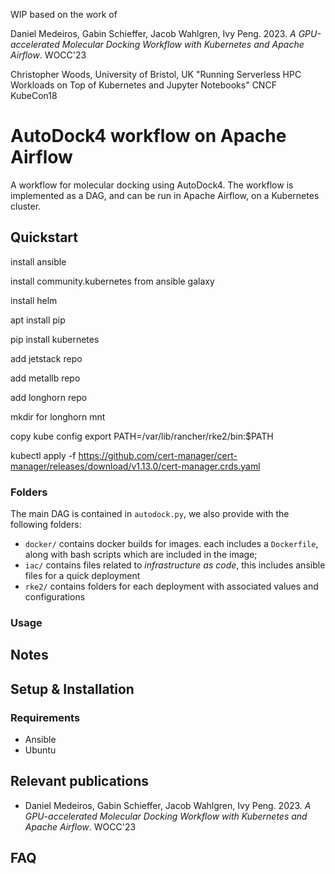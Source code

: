 WIP based on the work of

Daniel Medeiros, Gabin Schieffer, Jacob Wahlgren, Ivy Peng. 2023. _A GPU-accelerated Molecular Docking Workflow with Kubernetes and Apache Airflow_. WOCC'23

Christopher Woods, University of Bristol, UK "Running Serverless HPC Workloads on Top of Kubernetes and Jupyter Notebooks" CNCF KubeCon18 



# AutoDock4 workflow on Apache Airflow
A workflow for molecular docking using AutoDock4. The workflow is implemented as a DAG, and can be run in Apache Airflow, on a Kubernetes cluster.

## Quickstart

install ansible

install community.kubernetes from ansible galaxy

install helm

apt install pip

pip install kubernetes

add jetstack repo

add metallb repo

add longhorn repo

mkdir for longhorn mnt

copy kube config
export PATH=/var/lib/rancher/rke2/bin:$PATH

kubectl apply -f https://github.com/cert-manager/cert-manager/releases/download/v1.13.0/cert-manager.crds.yaml


### Folders
The main DAG is contained in `autodock.py`, we also provide with the following folders:
- `docker/` contains docker builds for images. each includes a `Dockerfile`, along with bash scripts which are included in the image;
- `iac/` contains files related to *infrastructure as code*, this includes ansible files for a quick deployment
- `rke2/` contains folders for each deployment with associated values and configurations 

### Usage

## Notes


## Setup & Installation
### Requirements
- Ansible
- Ubuntu

## Relevant publications
- Daniel Medeiros, Gabin Schieffer, Jacob Wahlgren, Ivy Peng. 2023. _A GPU-accelerated Molecular Docking Workflow with Kubernetes and Apache Airflow_. WOCC'23

## FAQ
